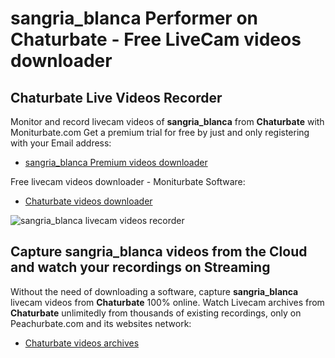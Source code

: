 # sangria_blanca Performer on Chaturbate - Free LiveCam videos downloader

## Chaturbate Live Videos Recorder

Monitor and record livecam videos of **sangria_blanca** from **Chaturbate** with Moniturbate.com
Get a premium trial for free by just and only registering with your Email address:
* [sangria_blanca Premium videos downloader](https://moniturbate.com/request-demo-licence-key.html)

Free livecam videos downloader - Moniturbate Software:
* [Chaturbate videos downloader](https://moniturbate.com/moniturbate-download-software.html)

![sangria_blanca livecam videos recorder](https://peachurnet.com/templates/moniturbate-software.png)


## Capture sangria_blanca videos from the Cloud and watch your recordings on Streaming

Without the need of downloading a software, capture **sangria_blanca** livecam videos from **Chaturbate** 100% online.
Watch Livecam archives from **Chaturbate** unlimitedly from thousands of existing recordings, only on Peachurbate.com and its websites network:
* [Chaturbate videos archives](https://peachurnet.com/)